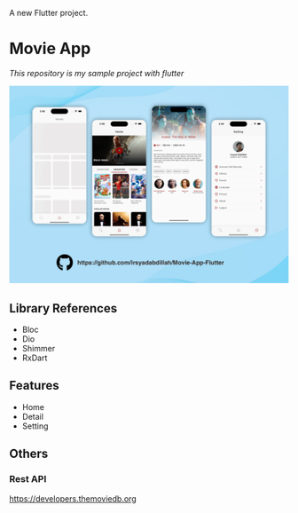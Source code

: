 A new Flutter project.

# Movie App
 _This repository is my sample project with flutter_

![alt text](https://raw.githubusercontent.com/irsyadabdillah/Movie-App-Flutter/main/assets/images/github-ss.png)

## Library References

- Bloc
- Dio
- Shimmer
- RxDart

## Features

- Home
- Detail
- Setting

## Others
### Rest API
https://developers.themoviedb.org
